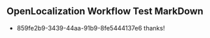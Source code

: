 ## OpenLocalization Workflow Test MarkDown
* 859fe2b9-3439-44aa-91b9-8fe5444137e6 thanks!

<!--HONumber=Jul16_HO5-->


